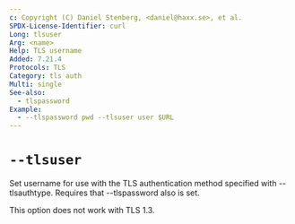 ```yaml
---
c: Copyright (C) Daniel Stenberg, <daniel@haxx.se>, et al.
SPDX-License-Identifier: curl
Long: tlsuser
Arg: <name>
Help: TLS username
Added: 7.21.4
Protocols: TLS
Category: tls auth
Multi: single
See-also:
  - tlspassword
Example:
  - --tlspassword pwd --tlsuser user $URL
---
```


# `--tlsuser`

Set username for use with the TLS authentication method specified with
--tlsauthtype. Requires that --tlspassword also is set.

This option does not work with TLS 1.3.
